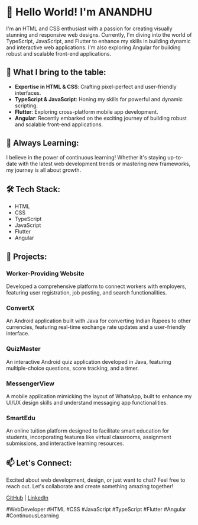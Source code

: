 # 👋 Hello World! I'm ANANDHU

I'm an HTML and CSS enthusiast with a passion for creating visually stunning and responsive web designs. Currently, I'm diving into the world of TypeScript, JavaScript, and Flutter to enhance my skills in building dynamic and interactive web applications. I'm also exploring Angular for building robust and scalable front-end applications.

## 🚀 What I bring to the table:
- **Expertise in HTML & CSS**: Crafting pixel-perfect and user-friendly interfaces.
- **TypeScript & JavaScript**: Honing my skills for powerful and dynamic scripting.
- **Flutter**: Exploring cross-platform mobile app development.
- **Angular**: Recently embarked on the exciting journey of building robust and scalable front-end applications.

## 🌱 Always Learning:
I believe in the power of continuous learning! Whether it's staying up-to-date with the latest web development trends or mastering new frameworks, my journey is all about growth.

## 🛠️ Tech Stack:
- HTML
- CSS
- TypeScript
- JavaScript
- Flutter
- Angular

## 📂 Projects:
### Worker-Providing Website
Developed a comprehensive platform to connect workers with employers, featuring user registration, job posting, and search functionalities.

### ConvertX
An Android application built with Java for converting Indian Rupees to other currencies, featuring real-time exchange rate updates and a user-friendly interface.

### QuizMaster
An interactive Android quiz application developed in Java, featuring multiple-choice questions, score tracking, and a timer.

### MessengerView
A mobile application mimicking the layout of WhatsApp, built to enhance my UI/UX design skills and understand messaging app functionalities.

### SmartEdu
An online tuition platform designed to facilitate smart education for students, incorporating features like virtual classrooms, assignment submissions, and interactive learning resources.

## 📫 Let's Connect:
Excited about web development, design, or just want to chat? Feel free to reach out. Let's collaborate and create something amazing together!

[GitHub](https://github.com/Anandhup123) | [LinkedIn]()

#WebDeveloper #HTML #CSS #JavaScript #TypeScript #Flutter #Angular #ContinuousLearning
